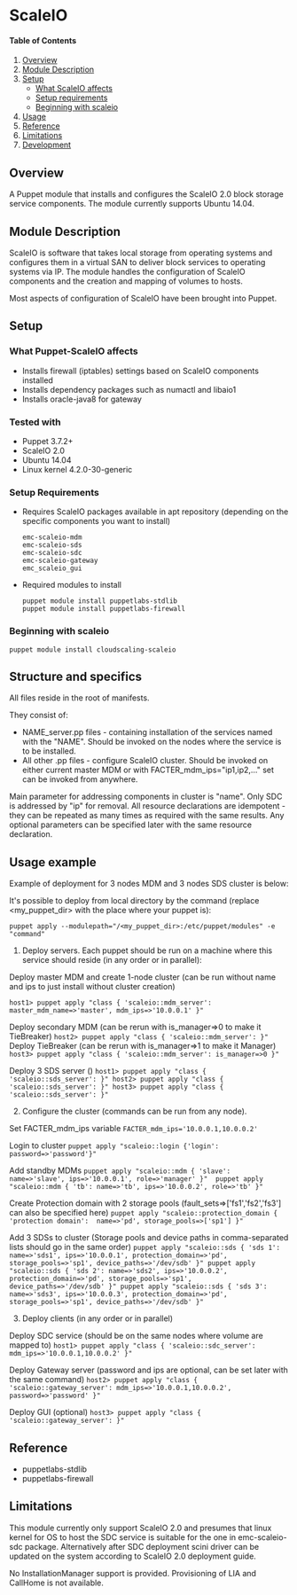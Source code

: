 # ScaleIO

#### Table of Contents

1. [Overview](#overview)
2. [Module Description](#module-description)
3. [Setup](#setup)
    * [What ScaleIO affects](#what-scaleio-affects)
    * [Setup requirements](#setup-requirements)
    * [Beginning with scaleio](#beginning-with-scaleio)
4. [Usage](#usage)
5. [Reference](#reference)
5. [Limitations](#limitations)
6. [Development](#development)

## Overview

A Puppet module that installs and configures the ScaleIO 2.0 block storage service components.  The module currently supports Ubuntu 14.04.  

## Module Description

ScaleIO is software that takes local storage from operating systems and configures them in a virtual SAN to deliver block services to operating systems via IP.  The module handles the configuration of ScaleIO components and the creation and mapping of volumes to hosts.

Most aspects of configuration of ScaleIO have been brought into Puppet.

## Setup

### What Puppet-ScaleIO affects

* Installs firewall (iptables) settings based on ScaleIO components installed
* Installs dependency packages such as numactl and libaio1
* Installs oracle-java8 for gateway

### Tested with

* Puppet 3.7.2+
* ScaleIO 2.0
* Ubuntu 14.04
* Linux kernel 4.2.0-30-generic

### Setup Requirements

* Requires ScaleIO packages available in apt repository (depending on the specific components you want to install)
    ```
    emc-scaleio-mdm
    emc-scaleio-sds
    emc-scaleio-sdc
    emc-scaleio-gateway
    emc_scaleio_gui
    ```

* Required modules to install
  ```
  puppet module install puppetlabs-stdlib
  puppet module install puppetlabs-firewall
  ```

### Beginning with scaleio
    puppet module install cloudscaling-scaleio

## Structure and specifics

All files reside in the root of manifests.

They consist of:

* NAME_server.pp files - containing installation of the services named with the "NAME". Should be invoked on the nodes where the service is to be installed.
* All other .pp files - configure ScaleIO cluster. Should be invoked on either current master MDM or with FACTER_mdm_ips="ip1,ip2,..." set can be invoked from anywhere.

Main parameter for addressing components in cluster is "name". Only SDC is addressed by "ip" for removal.
All resource declarations are idempotent - they can be repeated as many times as required with the same results. Any optional parameters can be specified later with the same resource declaration.

## Usage example

Example of deployment for 3 nodes MDM and 3 nodes SDS cluster is below:

It's possible to deploy from local directory by the command (replace <my_puppet_dir> with the place where your puppet is):
  ```
  puppet apply --modulepath="/<my_puppet_dir>:/etc/puppet/modules" -e "command"
  ```

1. Deploy servers. Each puppet should be run on a machine where this service should reside (in any order or in parallel):

  Deploy master MDM and create 1-node cluster (can be run without name and ips to just install without cluster creation)
  ```
  host1> puppet apply "class { 'scaleio::mdm_server': master_mdm_name=>'master', mdm_ips=>'10.0.0.1' }"
  ```
  Deploy secondary MDM (can be rerun with is_manager=>0 to make it TieBreaker)
    ```
    host2> puppet apply "class { 'scaleio::mdm_server': }"
    ```
  Deploy TieBreaker (can be rerun with is_manager=>1 to make it Manager)
    ```
    host3> puppet apply "class { 'scaleio::mdm_server': is_manager=>0 }"
    ```

  Deploy 3 SDS server ()
    ```
    host1> puppet apply "class { 'scaleio::sds_server': }"
    host2> puppet apply "class { 'scaleio::sds_server': }"
    host3> puppet apply "class { 'scaleio::sds_server': }"
    ```

2. Configure the cluster (commands can be run from any node).

  Set FACTER_mdm_ips variable
    ```
    FACTER_mdm_ips='10.0.0.1,10.0.0.2'
    ```

  Login to cluster
    ```
    puppet apply "scaleio::login {'login': password=>'password'}"  
    ```
  
  Add standby MDMs
    ```
    puppet apply "scaleio::mdm { 'slave': name=>'slave', ips=>'10.0.0.1', role=>'manager' }" 
    puppet apply "scaleio::mdm { 'tb': name=>'tb', ips=>'10.0.0.2', role=>'tb' }" 
    ```
  
  Create Protection domain with 2 storage pools (fault_sets=>['fs1','fs2','fs3']  can also be specified here)
    ```
    puppet apply "scaleio::protection_domain { 'protection domain': 
	  name=>'pd', storage_pools=>['sp1'] }"
    ```
  
  Add 3 SDSs to cluster (Storage pools and device paths in comma-separated lists should go in the same order)
    ```
    puppet apply "scaleio::sds { 'sds 1':
	  name=>'sds1', ips=>'10.0.0.1', protection_domain=>'pd', storage_pools=>'sp1', device_paths=>'/dev/sdb' }"
    puppet apply "scaleio::sds { 'sds 2':
	  name=>'sds2', ips=>'10.0.0.2', protection_domain=>'pd', storage_pools=>'sp1', device_paths=>'/dev/sdb' }"
    puppet apply "scaleio::sds { 'sds 3':
	  name=>'sds3', ips=>'10.0.0.3', protection_domain=>'pd', storage_pools=>'sp1', device_paths=>'/dev/sdb' }"
    ```
  
3. Deploy clients (in any order or in parallel)

  Deploy SDC service (should be on the same nodes where volume are mapped to)
    ```
    host1> puppet apply "class { 'scaleio::sdc_server': mdm_ips=>'10.0.0.1,10.0.0.2' }"
    ```

  Deploy Gateway server (password and ips are optional, can be set later with the same command)
    ```
    host2> puppet apply "class { 'scaleio::gateway_server': mdm_ips=>'10.0.0.1,10.0.0.2', password=>'password' }"
    ```
  
  Deploy GUI (optional)
    ```
    host3> puppet apply "class { 'scaleio::gateway_server': }"    
    ```
   
## Reference

* puppetlabs-stdlib
* puppetlabs-firewall

## Limitations

This module currently only support ScaleIO 2.0 and presumes that linux kernel for OS to host the SDC service is suitable for the one in emc-scaleio-sdc package.
Alternatively after SDC deployment scini driver can be updated on the system according to ScaleIO 2.0 deployment guide.

No InstallationManager support is provided. Provisioning of LIA and CallHome is not available.

